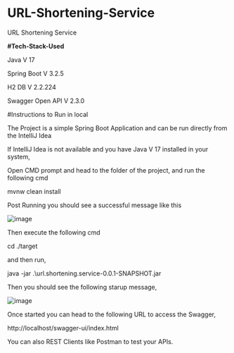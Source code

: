 # URL-Shortening-Service
URL Shortening Service

**#Tech-Stack-Used**

Java V 17

Spring Boot V 3.2.5

H2 DB V 2.2.224

Swagger Open API V 2.3.0

#Instructions to Run in local 

The Project is a simple Spring Boot Application and can be run directly from the IntelliJ Idea 

If IntelliJ Idea is not available and you have Java V 17 installed in your system, 

Open CMD prompt and head to the folder of the project, and run the following cmd 

mvnw clean install

Post Running you should see a successful message like this 

![image](https://github.com/aljwright/URL-Shortening-Service/assets/45116835/3bb41c17-623a-4d43-a29e-149fd2ca1f0b)


Then execute the following cmd 

cd ./target

and then run, 

java -jar .\url.shortening.service-0.0.1-SNAPSHOT.jar

Then you should see the following starup message, 

![image](https://github.com/aljwright/URL-Shortening-Service/assets/45116835/323e289e-db7e-4a5d-87fc-f4ed0a54ef7e)


Once started you can head to the following URL to access the Swagger, 

http://localhost/swagger-ui/index.html

You can also REST Clients like Postman to test your APIs. 




 
